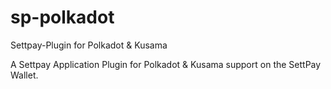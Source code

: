 # sp-polkadot
Settpay-Plugin for Polkadot & Kusama

A Settpay Application Plugin for Polkadot & Kusama support on the SettPay Wallet.
